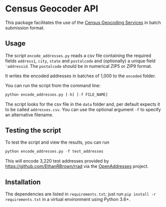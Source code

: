 # Census Geocoder API

This package facilitates the use of the [Census Geocoding Services](https://www.census.gov/data/developers/data-sets/Geocoding-services.html) in batch submission format.

## Usage

The script `encode_addresses.py` reads a csv file containing the required fields `address1`, `city`, `state` and `postalcode` and (optionally) a unique field `'addressid`. The `postalcode` should be in numerical ZIP5 or ZIP9 format. 

It writes the encoded addresses in batches of 1,000 to the `encoded` folder. 

You can run the script from the command line:
 ```python
python encode_addresses.py [-h] [-f FILE_NAME]
```
 
 The script looks for the csv file in the `data` folder and, per default expects it to be called `addresses.csv`. You can use the optional argument `-f` to specify an alternative filename. 
 
 
 ## Testing the script
 
 To test the script and view the results, you can run
 ```python
python encode_addresses.py -f test_addresses
```
This will encode 3,220 test addresses provided by https://github.com/EthanRBrown/rrad via the [OpenAddresses](https://openaddresses.io/) project.

## Installation

The dependencies are listed in `requirements.txt`; just run `pip install -r requirements.txt` in a virtual environment using Python 3.6+.


 